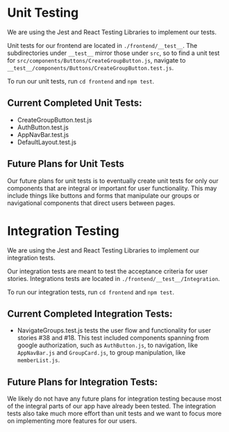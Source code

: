 # Unit Testing
We are using the Jest and React Testing Libraries to implement our tests.

Unit tests for our frontend are located in `./frontend/__test__`. The subdirectories under `__test__` mirror those under `src`, so to find a unit test for 
`src/components/Buttons/CreateGroupButton.js`, navigate to `__test__/components/Buttons/CreateGroupButton.test.js`.

To run our unit tests, run `cd frontend` and `npm test`.

## Current Completed Unit Tests:
- CreateGroupButton.test.js
- AuthButton.test.js
- AppNavBar.test.js
- DefaultLayout.test.js

## Future Plans for Unit Tests
Our future plans for unit tests is to eventually create unit tests for only our components that are integral or important for user functionality. This may include things like buttons and forms that manipulate our groups or navigational components that direct users between pages. 

# Integration Testing
We are using the Jest and React Testing Libraries to implement our integration tests.

Our integration tests are meant to test the acceptance criteria for user stories. Integrations tests are located in `./frontend/__test__/Integration`. 

To run our integration tests, run `cd frontend` and `npm test`.

## Current Completed Integration Tests:
- NavigateGroups.test.js tests the user flow and functionality for user stories #38 and #18. This test included components spanning from google authorization, such as `AuthButton.js`, to navigation, like `AppNavBar.js` and `GroupCard.js`, to group manipulation, like `memberList.js`.

## Future Plans for Integration Tests:
We likely do not have any future plans for integration testing because most of the integral parts of our app have already been tested. The integration tests also take much more effort than unit tests and we want to focus more on implementing more features for our users.
